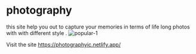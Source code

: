 # photography

this site help you out to capture your memories in terms of life long photos with with different style .
![popular-1](https://github.com/user-attachments/assets/b858c3ca-e300-47d3-a810-b458bf8fabb8)


Visit the site https://photographyic.netlify.app/

